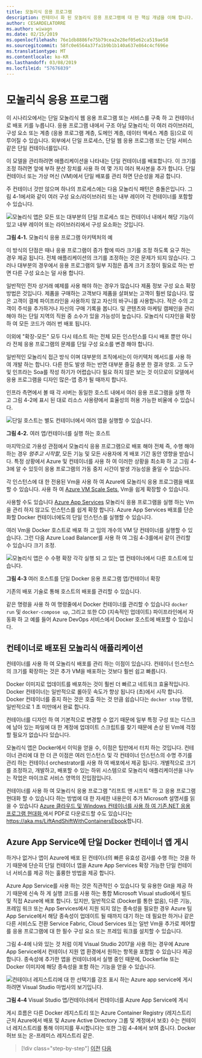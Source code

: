 ```yaml
---
title: 모놀리식 응용 프로그램
description: 컨테이너 화 된 모놀리식 응용 프로그램에 대 한 핵심 개념을 이해 합니다.
author: CESARDELATORRE
ms.author: wiwagn
ms.date: 02/15/2019
ms.openlocfilehash: 76e1db8886fe75b79cea2e28ef05e62ca519ae58
ms.sourcegitcommit: 58fc0e6564a37fa1b9b1b140a637e864c4cf696e
ms.translationtype: MT
ms.contentlocale: ko-KR
ms.lasthandoff: 03/08/2019
ms.locfileid: "57676839"
---
```

# <a name="monolithic-applications"></a>모놀리식 응용 프로그램

이 시나리오에서는 단일 모놀리식 웹 응용 프로그램 또는 서비스를 구축 하 고 컨테이너로 배포 키를 누릅니다. 응용 프로그램 내에서 구조 아닐 모놀리식; 이 여러 라이브러리, 구성 요소 또는 계층 (응용 프로그램 계층, 도메인 계층, 데이터 액세스 계층 등)으로 이루어질 수 있습니다. 외부에서 단일 프로세스, 단일 웹 응용 프로그램 또는 단일 서비스 같은 단일 컨테이너를입니다.

이 모델을 관리하려면 애플리케이션을 나타내는 단일 컨테이너를 배포합니다. 이 크기를 조정 하려면 앞에 부하 분산 장치를 사용 하 여 몇 가지 여러 복사본을 추가 합니다. 단일 컨테이너 또는 가상 머신 (VM)에서 단일 배포를 관리 하면 단순성을 제공 합니다.

주 컨테이너 것만 않으며 하나의 프로세스에는 다음 모놀리식 패턴은 충돌은입니다. 그림 4-1에서와 같이 여러 구성 요소/라이브러리 또는 내부 레이어 각 컨테이너를 포함할 수 있습니다.

![모놀리식 앱은 모든 또는 대부분의 단일 프로세스 또는 컨테이너 내에서 해당 기능이 있고 내부 레이어 또는 라이브러리에서 구성 요소화는 것입니다.](./media/image1.png)

**그림 4-1.** 모놀리식 응용 프로그램 아키텍처의 예

이 방식의 단점은 때나 응용 프로그램이 증가 함에 따라 크기를 조정 하도록 요구 하는 경우 제공 됩니다. 전체 애플리케이션의 크기를 조정하는 것은 문제가 되지 않습니다. 그러나 대부분의 경우에서 응용 프로그램의 일부 지점은 좁게 크기 조정이 필요로 하는 반면 다른 구성 요소는 덜 사용 합니다.

일반적인 전자 상거래 예제를 사용 해야 하는 경우가 많습니다 제품 정보 구성 요소 확장 방법은 것입니다. 제품을 구매하는 고객보다 제품을 살펴보는 고객이 훨씬 많습니다. 많은 고객이 결제 파이프라인을 사용하지 않고 자신의 바구니를 사용합니다. 적은 수의 고객이 주석을 추가하거나 자신의 구매 기록을 봅니다. 및 콘텐츠와 마케팅 캠페인을 관리 해야 하는 단일 지역의 직원 중 소수가 있을 가능성이 높습니다. 모놀리식 디자인을 확장 하 여 모든 코드가 여러 번 배포 됩니다.

이외에 "확장-모든" 모두 다시 테스트 하는 전체 모든 인스턴스를 다시 배포 뿐만 아니라 전체 응용 프로그램의 문제를 단일 구성 요소를 변경 해야 합니다.

일반적인 모놀리식 접근 방식 이며 대부분의 조직에서는이 아키텍처 메서드를 사용 하 여 개발 하는 합니다. 다른 한도 발생 하는 반면 대부분 즐길 충분 한 결과 양호. 고 도구 및 인프라는 Soa를 작성 하기가 어렵습니다 필요 하지 않은 보는 것 이므로이 모델에서 응용 프로그램을 디자인 많은-앱 증가 될 때까지 합니다.

인프라 측면에서 볼 때 각 서버는 동일한 호스트 내에서 여러 응용 프로그램을 실행 하 고 그림 4-2에 표시 된 대로 리소스 사용량에서 효율성의 허용 가능한 비율에 수 있습니다.

![단일 호스트는 별도 컨테이너에서 여러 앱을 실행할 수 있습니다.](./media/image2.png)

**그림 4-2.** 여러 앱/컨테이너를 실행 하는 호스트

마지막으로 가용성 관점에서 모놀리식 응용 프로그램으로 배포 해야 전체 즉, 수행 해야 하는 경우 *멈추고 시작할*, 모든 기능 및 모든 사용자에 게 배포 기간 동안 영향을 받습니다. 특정 상황에서 Azure 및 컨테이너를 사용 하 여 이러한 상황을 최소화 하 고 그림 4-3에 알 수 있듯이 응용 프로그램의 가동 중지 시간이 발생 가능성을 줄일 수 있습니다.

각 인스턴스에 대 한 전용된 Vm을 사용 하 여 Azure에 모놀리식 응용 프로그램을 배포할 수 있습니다. 사용 하 여 [Azure VM Scale Sets](https://docs.microsoft.com/azure/virtual-machine-scale-sets/), Vm을 쉽게 확장할 수 있습니다.

사용할 수도 있습니다 [Azure App Services](https://azure.microsoft.com/services/app-service/) 모놀리식 응용 프로그램을 실행 하는 Vm을 관리 하지 않고도 인스턴스를 쉽게 확장 합니다. Azure App Services 배포를 단순화할 Docker 컨테이너에도의 단일 인스턴스를 실행할 수 있습니다.

여러 Vm을 Docker 호스트로 배포 하 고 임의 개수의 VM 당 컨테이너를 실행할 수 있습니다. 그런 다음 Azure Load Balancer를 사용 하 여 그림 4-3를에서 같이 관리할 수 있습니다 크기 조정.

![모놀리식 앱은 수 수평 확장 각각 실행 되 고 있는 앱 컨테이너에서 다른 호스트에 있습니다.](./media/image3.png)

**그림 4-3** 여러 호스트를 단일 Docker 응용 프로그램 앱/컨테이너 확장

기존의 배포 기술로 통해 호스트의 배포를 관리할 수 있습니다.

같은 명령을 사용 하 여 명령줄에서 Docker 컨테이너를 관리할 수 있습니다 `docker run` 및 `docker-compose up`, 그리고 또한 CD (지속적인 업데이트) 파이프라인에서 자동화 하 고 예를 들어 Azure DevOps 서비스에서 Docker 호스트에 배포할 수 있습니다.

## <a name="monolithic-application-deployed-as-a-container"></a>컨테이너로 배포된 모놀리식 애플리케이션

컨테이너를 사용 하 여 모놀리식 배포를 관리 하는 이점이 있습니다. 컨테이너 인스턴스의 크기를 확장하는 것은 추가 VM을 배포하는 것보다 훨씬 쉽고 빠릅니다.

Docker 이미지로 업데이트를 배포하는 것이 훨씬 더 빠르고 네트워크 효율적입니다. Docker 컨테이너는 일반적으로 롤아웃 속도가 향상 됩니다 (초)에서 시작 합니다. Docker 컨테이너를 중지 하는 것은 호출 하는 것 만큼 쉽습니다는 `docker stop` 명령, 일반적으로 1 초 미만에서 완료 합니다.

컨테이너를 디자인 하 여 기본적으로 변경할 수 없기 때문에 일부 특정 구성 또는 디스크에 남아 있는 파일에 대 한 계정에 업데이트 스크립트를 찾기 때문에 손상 된 Vm에 걱정할 필요가 없습니다 있습니다.

모놀리식 앱은 Docker에서 이익을 얻을 수, 이점은 팁만에서 터치 하는 것입니다. 컨테이너 관리에 대 한 더 큰 이점은 여러 인스턴스 및 각 컨테이너 인스턴스의 수명 주기를 관리 하는 컨테이너 orchestrator를 사용 하 여 배포에서 제공 됩니다. 개별적으로 크기를 조정하고, 개발하고, 배포할 수 있는 하위 시스템으로 모놀리식 애플리케이션을 나누는 작업은 마이크로 서비스 영역의 진입점입니다.

컨테이너를 사용 하 여 모놀리식 응용 프로그램 "리프트 앤 시프트" 하 고 응용 프로그램 현대화 할 수 있습니다 하는 방법에 대 한 자세한 내용은이 추가 Microsoft 설명서를 읽을 수 있습니다 [Azure 클라우드 및 Windows 컨테이너를 사용 하 여 기존.NET 응용 프로그램 현대화 ](https://docs.microsoft.com/dotnet/standard/modernize-with-azure-and-containers/)에서 PDF로 다운로드할 수도 있습니다는 <https://aka.ms/LiftAndShiftWithContainersEbook>합니다.

## <a name="publish-a-single-docker-container-app-to-azure-app-service"></a>Azure App Service에 단일 Docker 컨테이너 앱 게시

하거나 없거나 앱이 Azure에 배포 된 컨테이너의 빠른 유효성 검사를 수행 하는 것을 하기 때문에 단순히 단일 컨테이너 앱을 Azure App Services 확장 가능한 단일 컨테이너 서비스를 제공 하는 훌륭한 방법을 제공 합니다.

Azure App Service를 사용 하는 것은 직관적인 수 있습니다 및 유용한 Git을 제공 하기 때문에 신속 하 게 실행 코드를 사용 하는 통합 Microsoft Visual studio에서 빌드 및 직접 Azure에 배포 합니다. 있지만, 일반적으로 (Docker를 통한 없음), 다른 기능, 프레임 워크 또는 App Services에서 지원 되지 않는 종속성을 필요한 경우 Azure 팀 App Service에서 해당 종속성이 업데이트 될 때까지 대기 하는 데 필요한 하거나 같은 다른 서비스도 전환 Service Fabric, Cloud Services 또는 일반 Vm을 추가로 제어할를 응용 프로그램에 대 한 필수 구성 요소 또는 프레임 워크를 설치할 수 있습니다.

그림 4-4에 나와 있는 것 처럼 이제 Visual Studio 2017을 사용 하는 경우에 Azure App Service에서 컨테이너 지원 앱 환경에서 원하는 항목을 포함할 수 있습니다 제공 합니다. 종속성에 추가한 앱을 컨테이너에서 실행 중인 때문에, Dockerfile 또는 Docker 이미지에 해당 종속성을 포함 하는 기능을 얻을 수 있습니다.

![컨테이너 레지스트리에 대 한 선택기를 강조 표시 하는 Azure app service에 게시 하려면 Visual Studio 마법사의 보기입니다.](./media/image4.png)

**그림 4-4** Visual Studio 앱/컨테이너에서 컨테이너를 Azure App Service에 게시

게시 흐름은 다른 Docker 레지스트리 또는 Azure Container Registry (레지스트리 근처 Azure에서 배포 및 Azure Active Directory 그룹 및 계정에서 보호) 수는 컨테이너 레지스트리를 통해 이미지를 푸시합니다는 또한 그림 4-4에서 보여 줍니다. Docker 허브 또는 온-프레미스 레지스트리 같은.

>[!div class="step-by-step"]
>[이전](common-container-design-principles.md)
>[다음](state-and-data-in-docker-applications.md)
